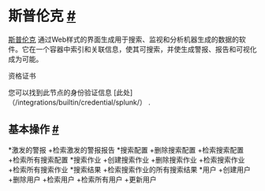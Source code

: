 


 斯普伦克
 [#](#splunk "永久链接")
=======================================



[斯普伦克](https://www.splunk.com/) 
 通过Web样式的界面生成用于搜索、监视和分析机器生成的数据的软件。它在一个容器中索引和关联信息，使其可搜索，并使生成警报、报告和可视化成为可能。
 




 资格证书
 



 您可以找到此节点的身份验证信息
 [此处]（/integrations/builtin/credential/splunk/）
 .
 




 基本操作
 [#](#基本操作 "永久链接")
-----------------------------------------------------------


*激发的警报
	+检索激发的警报报告
*搜索配置
	+删除搜索配置
	+检索搜索配置
	+检索所有搜索配置
*搜索作业
	+创建搜索作业
	+删除搜索作业
	+检索搜索作业
	+检索所有搜索作业
*搜索结果
	+检索搜索作业的所有搜索结果
*用户
	+创建用户
	+删除用户
	+检索用户
	+检索所有用户
	+更新用户




